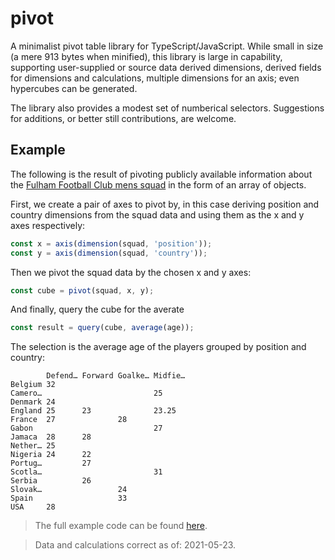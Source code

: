 # pivot
A minimalist pivot table library for TypeScript/JavaScript. While small in size (a mere 913 bytes when minified), this library is large in capability, supporting user-supplied or source data derived dimensions, derived fields for dimensions and calculations, multiple dimensions for an axis; even hypercubes can be generated.

The library also provides a modest set of numberical selectors. Suggestions for additions, or better still contributions, are welcome.


## Example
The following is the result of pivoting publicly available information about the [Fulham Football Club mens squad](https://web.archive.org/web/20210516151437/https://www.fulhamfc.com/teams) in the form of an array of objects.

First, we create a pair of axes to pivot by, in this case deriving position and country dimensions from the squad data and using them as the x and y axes respectively:
```typescript
const x = axis(dimension(squad, 'position'));
const y = axis(dimension(squad, 'country'));
```
Then we pivot the squad data by the chosen x and y axes:
```typescript
const cube = pivot(squad, x, y);
```
And finally, query the cube for the averate 
```typescript
const result = query(cube, average(age));
```
The selection is the average age of the players grouped by position and country:
```
        Defend… Forward Goalke… Midfie…
Belgium 32
Camero…                         25
Denmark 24
England 25      23              23.25
France  27              28
Gabon                           27
Jamaca  28      28
Nether… 25
Nigeria 24      22
Portug…         27
Scotla…                         31
Serbia          26
Slovak…                 24
Spain                   33
USA     28
```
> The full example code can be found [here](src/example/index.ts).

> Data and calculations correct as of: 2021-05-23.